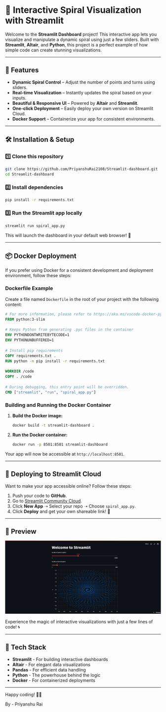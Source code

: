 # 🚀 Interactive Spiral Visualization with Streamlit

Welcome to the **Streamlit Dashboard** project! This interactive app lets you visualize and manipulate a dynamic spiral using just a few sliders. Built with **Streamlit**, **Altair**, and **Python**, this project is a perfect example of how simple code can create stunning visualizations.

---

## 🎨 Features
- **Dynamic Spiral Control** – Adjust the number of points and turns using sliders.
- **Real-time Visualization** – Instantly updates the spiral based on your inputs.
- **Beautiful & Responsive UI** – Powered by **Altair** and **Streamlit**.
- **One-click Deployment** – Easily deploy your own version on Streamlit Cloud.
- **Docker Support** – Containerize your app for consistent environments.

---

## 🛠️ Installation & Setup

### 1️⃣ Clone this repository
```bash
git clone https://github.com/PriyanshuRai2108/Streamlit-dashboard.git
cd Streamlit-dashboard
```

### 2️⃣ Install dependencies
```bash
pip install -r requirements.txt
```

### 3️⃣ Run the Streamlit app locally
```bash
streamlit run spiral_app.py
```

This will launch the dashboard in your default web browser! 🎉

---

## 📦 Docker Deployment

If you prefer using Docker for a consistent development and deployment environment, follow these steps:

### Dockerfile Example
Create a file named `Dockerfile` in the root of your project with the following content:

```dockerfile
# For more information, please refer to https://aka.ms/vscode-docker-python
FROM python:3-slim

# Keeps Python from generating .pyc files in the container
ENV PYTHONDONTWRITEBYTECODE=1
ENV PYTHONUNBUFFERED=1

# Install pip requirements
COPY requirements.txt . 
RUN python -m pip install -r requirements.txt

WORKDIR /code
COPY . /code

# During debugging, this entry point will be overridden.
CMD ["streamlit", "run", "spiral_app.py"]
```

### Building and Running the Docker Container
1. **Build the Docker image:**
   ```bash
   docker build -t streamlit-dashboard .
   ```
2. **Run the Docker container:**
   ```bash
   docker run -p 8501:8501 streamlit-dashboard
   ```
Your app will now be accessible at `http://localhost:8501`.

---

## 📡 Deploying to Streamlit Cloud

Want to make your app accessible online? Follow these steps:
1. Push your code to **GitHub**.
2. Go to [Streamlit Community Cloud](https://share.streamlit.io/).
3. Click **New App** ➝ Select your repo ➝ Choose `spiral_app.py`.
4. Click **Deploy** and get your own shareable link! 🚀

---

## 📸 Preview
![Spiral Preview](https://github.com/PriyanshuRai2108/Streamlit-dashboard/blob/main/image.png)

Experience the magic of interactive visualizations with just a few lines of code! 🌀

---

## 📌 Tech Stack
- **Streamlit** - For building interactive dashboards
- **Altair** - For elegant data visualizations
- **Pandas** - For efficient data handling
- **Python** - The powerhouse behind the logic
- **Docker** - For containerized deployments


---

Happy coding! 🎨✨

By - Priyanshu Rai
